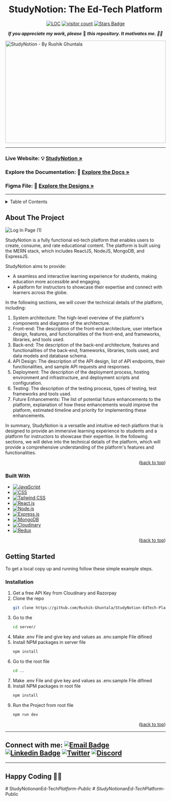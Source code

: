 <a name="readme-top"></a>
<div align="center">
<h1>StudyNotion: The Ed-Tech Platform</h1>

<a href="https://github.com/Rushik-Ghuntala/StudyNotion-EdTech-Platform"><img src="https://sloc.xyz/github/Rushik-Ghuntala/StudyNotion-EdTech-Platform" alt="LOC"/></a>
<a href="https://github.com/Rushik-Ghuntala/StudyNotion-EdTech-Platform"><img src="https://visitor-badge.laobi.icu/badge?page_id=Rushik-Ghuntala.StudyNotion-EdTech-Platform" alt="visitor count"/></a>
<a href="https://github.com/Rushik-Ghuntala/StudyNotion-EdTech-Platform/stargazers"><img src="https://img.shields.io/github/stars/Rushik-Ghuntala/StudyNotion-EdTech-Platform" alt="Stars Badge"/></a>
<!-- 
<a href="https://github.com/Rushik-Ghuntala/StudyNotion-EdTech-Platform/network/members"><img src="https://img.shields.io/github/forks/Rushik-Ghuntala/StudyNotion-EdTech-Platform" alt="Forks Badge"/></a>
<a href="https://github.com/Rushik-Ghuntala/StudyNotion-EdTech-Platform/graphs/contributors"><img alt="GitHub contributors" src="https://img.shields.io/github/contributors/Rushik-Ghuntala/StudyNotion-EdTech-Platform?color=2b9348"></a>
-->

<b><i>If you appreciate my work, please</i></b> 🌟 <b><i>this repository. It motivates me. 🚀🚀</i></b>

</div>

<img src="https://socialify.git.ci/Rushik-Ghuntala/StudyNotion-EdTech-Platform/image?description=1&descriptionEditable=StudyNotion%20is%20a%20fully%20functional%20ed-tech%20platform%20that%20enables%20users%20to%20create,%20consume,%20and%20rate%20educational%20content.&font=Raleway&forks=1&language=1&owner=1&pattern=Circuit%20Board&stargazers=1&theme=Light" alt="StudyNotion - By Rushik Ghuntala" width="100%" height="320" align="center" />

<!--
<img src="https://github.com/Rushik-Ghuntala/NEW2/assets/97880269/bd68268d-399a-463e-acb3-1f3c31cf98a1" alt="Home Page"  style="margin: auto; width: 50%;"  />
-->

<!-- This repository contains all the Data Structures and Algorithms concepts and their implementation in several ways, programming questions and Interview questions. The main aim of this repository is to help students who are learning Data Structures and Algorithms or preparing for an interview. This contains questions from popular coding platforms including [LeetCode](https://leetcode.com/), [HackerRank](https://www.hackerrank.com/), [Codechef](https://www.codechef.com/), [GeeksforGeeks](https://practice.geeksforgeeks.org/explore/), and many more. 

If you're practising on the coding platforms mentioned above, also if you want to contribute those then you can add the questions in this repository.
-->
<hr>

### Live Website: 💡 <a href="https://studynotion-rushik-ghuntala.vercel.app/" target="_blank"><strong>StudyNotion »</strong></a> 

### Explore the Documentation: 📝 <a href="https://docs.google.com/document/d/1EGAhe3zHebl7BXTI8RGuNj9f7xQzbcV86h-xoEdxcYk/edit#heading=h.gjdgxs" target="_blank"><strong>Explore the Docs »</strong></a>

### Figma File: 💄 <a href="https://www.figma.com/design/Mikd0FjHKAofUlWQSi70nf/StudyNotion_shared?node-id=0-1&t=X2SJmjjqzckb6J7t-0" target="_blank"><strong>Explore the Designs »</strong></a>


<!-- [ url: "https://studynotion-rushik-ghuntala.vercel.app" ] -->
<hr>

<!-- TABLE OF CONTENTS -->
<details>
  <summary>Table of Contents</summary>
  <ol>
    <li>
      <a href="#about-the-project">About The Project</a>
      <ul>
        <li><a href="#built-with">Built With</a></li>
      </ul>
    </li>
    <li>
      <a href="#getting-started">Getting Started</a>
      <ul>
        <li><a href="#installation">Installation</a></li>
      </ul>
    </li>
    <li><a href="#contact">Contact</a></li>
  </ol>
</details>

<!-- ABOUT THE PROJECT -->
## About The Project

![Log In Page (1)](https://github.com/Rushik-Ghuntala/StudyNotion-EdTech-Platform/assets/97880269/291f8ffa-42f9-4cd7-b9e9-7afbc978927f)


StudyNotion is a fully functional ed-tech platform that enables users to create, consume, and rate educational content. The platform is built using the MERN stack, which includes ReactJS, NodeJS, MongoDB, and ExpressJS.

StudyNotion aims to provide:
- A seamless and interactive learning experience for students, making education more accessible and engaging.
- A platform for instructors to showcase their expertise and connect with learners across the globe.

In the following sections, we will cover the technical details of the platform, including:
1. System architecture: The high-level overview of the platform's components and diagrams of the architecture.
2. Front-end: The description of the front-end architecture, user interface design, features, and functionalities of the front-end, and frameworks, libraries, and tools used.
3. Back-end: The description of the back-end architecture, features and functionalities of the back-end, frameworks, libraries, tools used, and data models and database schema.
4. API Design: The description of the API design, list of API endpoints, their functionalities, and sample API requests and responses.
5. Deployment: The description of the deployment process, hosting environment and infrastructure, and deployment scripts and configuration.
6. Testing: The description of the testing process, types of testing, test frameworks and tools used.
7. Future Enhancements: The list of potential future enhancements to the platform, explanation of how these enhancements would improve the platform, estimated timeline and priority for implementing these enhancements.

In summary, StudyNotion is a versatile and intuitive ed-tech platform that is designed to provide an immersive learning experience to students and a platform for instructors to showcase their expertise. In the following sections, we will delve into the technical details of the platform, which will provide a comprehensive understanding of the platform's features and functionalities.

<p align="right">(<a href="#readme-top">back to top</a>)</p>

### Built With

* [![JavaScript][JavaScript]][JavaScript-url]
* [![CSS][CSS]][CSS-url]
* [![Tailwind CSS][Tailwind CSS]][Tailwind-url]
* [![React.js][React.js]][React-url]
* [![Node.js][Node.js]][Node-url]
* [![Express.js][Express.js]][Express-url]
* [![MongoDB][MongoDB]][MongoDB-url]
* [![Cloudinary][Cloudinary]][Cloudinary-url]
* [![Redux][Redux]][Redux-url]


<p align="right">(<a href="#readme-top">back to top</a>)</p>

<!-- GETTING STARTED -->
## Getting Started

To get a local copy up and running follow these simple example steps.

### Installation

1. Get a free API Key from Cloudinary and Razorpay
2. Clone the repo
   ```sh
   git clone https://github.com/Rushik-Ghuntala/StudyNotion-EdTech-Platform.git
   ```
3. Go to the
   ```sh
   cd server/
   ```
4. Make .env File and give key and values as .env.sample File difined
5. Install NPM packages in server file
   ```sh
   npm install
   ```
6. Go to the root file
   ```sh
   cd ..
   ```
7. Make .env File and give key and values as .env.sample File difined
8. Install NPM packages in root file
   ```sh
   npm install
   ```
9. Run the Project from root file
   ```sh
   npm run dev
   ```


<p align="right">(<a href="#readme-top">back to top</a>)</p>
<hr>

## Connect with me: [![Email Badge](https://img.shields.io/badge/-Email-c14438?style=flat-square&logo=Gmail&logoColor=white&link=mailto:pranaygupta.aec@gmail.com)](mailto:rushisoni2003@gmail.com) [![Linkedin Badge](https://img.shields.io/badge/-LinkedIn-blue?style=flat-square&logo=Linkedin&logoColor=white&link=https://www.linkedin.com/in/thepranaygupta/)](https://linkedin.com/in/rushik-ghuntala-4a165222a/) [![Twitter](https://img.shields.io/badge/Twitter-1DA1F2?style=flat-square&logo=twitter&logoColor=white)](https://x.com/Rushik_Soni_) [![Discord](https://img.shields.io/badge/-Discord-7289DA?style=flat-square&logo=discord&logoColor=white)](https://discordapp.com/users/901117080533889054)

<hr>

## Happy Coding 👨‍💻




[JavaScript]: https://img.shields.io/badge/JavaScript-F7DF1E?style=for-the-badge&logo=javascript&logoColor=black
[JavaScript-url]: https://developer.mozilla.org/en-US/docs/Web/JavaScript
[CSS]: https://img.shields.io/badge/CSS-1572B6?style=for-the-badge&logo=css3&logoColor=white
[CSS-url]: https://developer.mozilla.org/en-US/docs/Web/CSS
[Tailwind CSS]: https://img.shields.io/badge/Tailwind_CSS-38B2AC?style=for-the-badge&logo=tailwind-css&logoColor=white
[Tailwind-url]: https://tailwindcss.com/
[React.js]: https://img.shields.io/badge/React-20232A?style=for-the-badge&logo=react&logoColor=61DAFB
[React-url]: https://reactjs.org/
[Node.js]: https://img.shields.io/badge/Node.js-339933?style=for-the-badge&logo=nodedotjs&logoColor=white
[Node-url]: https://nodejs.org/
[Express.js]: https://img.shields.io/badge/Express.js-000000?style=for-the-badge&logo=express&logoColor=white
[Express-url]: https://expressjs.com/
[MongoDB]: https://img.shields.io/badge/MongoDB-47A248?style=for-the-badge&logo=mongodb&logoColor=white
[MongoDB-url]: https://www.mongodb.com/
[Cloudinary]: https://img.shields.io/badge/Cloudinary-3448C5?style=for-the-badge&logo=cloudinary&logoColor=white
[Cloudinary-url]: https://cloudinary.com/
[Redux Toolkit]: https://img.shields.io/badge/Redux_Toolkit-764ABC?style=for-the-badge&logo=redux&logoColor=white
[Redux-Toolkit-url]: https://redux-toolkit.js.org/
[Redux]: https://img.shields.io/badge/Redux-764ABC?style=for-the-badge&logo=redux&logoColor=white
[Redux-url]: https://redux.js.org/
#   S t u d y N o t i o n _ a n _ E d - T e c h _ P l a t f o r m - P u b l i c  
 #   S t u d y N o t i o n _ a n _ E d - T e c h _ P l a t f o r m - P u b l i c  
 